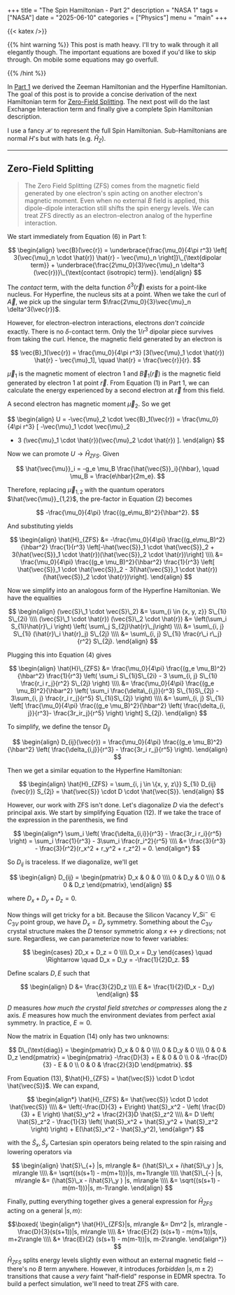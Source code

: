 +++ 
title = "The Spin Hamiltonian - Part 2" 
description = "NASA 1" 
tags = ["NASA"]
date = "2025-06-10" 
categories = ["Physics"] 
menu = "main"
+++

{{< katex />}}

{{% hint warning %}}
This post is math heavy. I'll try to walk through it all elegantly though. The
important equations are boxed if you'd like to skip through. On mobile some
equations may go overfull. 

{{% /hint %}}

In [Part 1](https://dev-undergrad.dev/posts/nasa_derive_1/) we derived the
Zeeman Hamiltonian and the Hyperfine Hamiltonian. The goal of this post is to provide
a concise derivation of the next Hamiltonian term for [Zero-Field
Splitting](https://en.wikipedia.org/wiki/Zero-field_splitting). The next post
will do the last Exchange Interaction term and 
finally give a complete Spin Hamiltonian description.

I use a fancy $\mathscr{H}$ to represent the full Spin Hamiltonian.
Sub-Hamiltonians are normal $H$'s but with hats (e.g. $\hat{H}_Z$). 

---

## Zero-Field Splitting

> The Zero Field Splitting (ZFS) comes from the magnetic field generated by one
> electron's spin acting on another electron's magnetic moment. Even when no
> external $B$ field is applied, this dipole-dipole interaction still shifts the
> spin energy levels. We can treat ZFS directly as an electron-electron analog of the
> hyperfine interaction. 

We start immediately from Equation (6) in Part 1:

$$
\begin{align}
\vec{B}(\vec{r}) = \underbrace{\frac{\mu_0}{4\pi r^3} \left[ 3(\vec{\mu}_n \cdot \hat{r})
\hat{r} - \vec{\mu}_n \right]}\_{\text{dipolar term}} + \underbrace{\frac{2\mu_0}{3}\vec{\mu}_n 
\delta^3 (\vec{r})}\_{\text{contact (isotropic) term}}.
\end{align} 
$$ 

The *contact* term, with the delta function $\delta^3(\vec{r})$ exists for a
point-like nucleus. For Hyperfine, the nucleus sits at a point. When we take the
curl of $\vec{A}$, we pick up the singular term 
$\frac{2\mu_0}{3}\vec{\mu}_n \delta^3(\vec{r})$.

However, for electron-electron interactions, electrons *don't coincide*
exactly. There is no $\delta$-contact term. Only the $1/r^3$ dipolar piece
survives from taking the curl. Hence, the magnetic field generated by an 
electron is 

$$
\vec{B}_1(\vec{r}) = \frac{\mu_0}{4\pi r^3} [3(\vec{\mu}_1 \cdot \hat{r})
\hat{r} - \vec{\mu}_1], \quad \hat{r} = \frac{\vec{r}}{r}. 
$$

$\vec{\mu}_1$ is the magnetic moment of electron 1 and $\vec{B}_1(\vec{r})$ is
the magnetic field generated by electron 1 at point $\vec{r}$. From Equation (1)
in Part 1, we can calculate the energy experienced by a second electron at $\vec{r}$ from this field. 

A second electron has magnetic moment $\vec{\mu}_2$. So we get 

$$ 
\begin{align}
U = -\vec{\mu}_2 \cdot \vec{B}_1(\vec{r}) 
  = \frac{\mu_0}{4\pi r^3} [ -\vec{\mu}_1 \cdot \vec{\mu}_2 
  + 3 (\vec{\mu}_1 \cdot \hat{r})(\vec{\mu}_2 \cdot \hat{r}) ].
\end{align}
$$

Now we can promote $U \rightarrow \hat{H}_{ZFS}$. Given 

$$
\hat{\vec{\mu}}_i = -g_e \mu_B \frac{\hat{\vec{S}}_i}{\hbar}, 
\quad \mu_B = \frac{e\hbar}{2m_e}.
$$

Therefore, replacing $\vec{\mu}_{1,2}$ with the quantum operators 
$\hat{\vec{\mu}}_{1,2}$, the pre-factor in Equation (2) becomes

$$
-\frac{\mu_0}{4\pi} \frac{(g_e\mu_B)^2}{\hbar^2}. 
$$

And substituting yields 
 
$$
\begin{align} 
\hat{H}_{ZFS} &= -\frac{\mu_0}{4\pi} \frac{(g_e\mu_B)^2}{\hbar^2} \frac{1}{r^3}
\left[-\hat{\vec{S}}_1 \cdot \hat{\vec{S}}_2 + 3(\hat{\vec{S}}_1 \cdot
\hat{r})(\hat{\vec{S}}_2 \cdot \hat{r})\right] \\\\ 
&= \frac{\mu_0}{4\pi} \frac{(g_e \mu_B)^2}{\hbar^2} \frac{1}{r^3} \left[
\hat{\vec{S}}_1 \cdot \hat{\vec{S}}_2 - 3(\hat{\vec{S}}_1 \cdot
\hat{r})(\hat{\vec{S}}_2 \cdot \hat{r})\right].
\end{align}
$$

Now we simplify into an analogous form of the Hyperfine Hamiltonian. We have the
equalities 

$$
\begin{align} 
(\vec{S}\_1 \cdot \vec{S}\_2) &= \sum_{i \in {x, y, z}} S\_{1i} S\_{2i} \\\\ 
(\vec{S}\_1 \cdot \hat{r}) (\vec{S}\_2 \cdot \hat{r}) &= \left(\sum_i
S_{1i}\hat{r}\_i \right) \left( \sum\_j S_{2j}\hat{r}\_j\right) \\\\ 
&= \sum\_{i, j} S\_{1i} (\hat{r}\_i \hat{r}_j) S\_{2j} \\\\ 
&= \sum\_{i, j} S\_{1i} \frac{r\_i r\_j}{r^2} S\_{2j}. 
\end{align}
$$

Plugging this into Equation (4) gives 

$$
\begin{align}
\hat{H}\_{ZFS} &= \frac{\mu_0}{4\pi} \frac{(g_e \mu_B)^2}{\hbar^2} \frac{1}{r^3}
\left( \sum_i S\_{1i}S\_{2i} - 3 \sum_{i, j} S\_{1i} \frac{r_i r_j}{r^2} S\_{2j} \right) \\\\
&= \frac{\mu_0}{4\pi} \frac{(g_e \mu_B)^2}{\hbar^2} \left( \sum_i
\frac{\delta\_{i,j}}{r^3} S\_{1i}S\_{2j} - 3\sum_{i, j} \frac{r_i r_j}{r^5} S\_{1i}S\_{2j} \right) \\\\ 
&= \sum\_{i, j} S\_{1i} \left[ \frac{\mu_0}{4\pi} \frac{(g_e \mu_B)^2}{\hbar^2} 
\left( \frac{\delta_{i, j}}{r^3}- \frac{3r_ir_j}{r^5} \right) \right] S_{2j}. 
\end{align}
$$

To simplify, we define the tensor $D_{ij}$

$$
\begin{align}
D_{ij}(\vec{r}) = \frac{\mu_0}{4\pi} \frac{(g_e \mu_B)^2}{\hbar^2} \left(
\frac{\delta_{i,j}}{r^3}  - \frac{3r_i r_j}{r^5} 
\right). 
\end{align} 
$$

Then we get a similar equation to the Hyperfine Hamiltonian: 

$$
\begin{align}
\hat{H}_{ZFS} = \sum_{i, j \in \{x, y, z\}} S_{1i} D_{ij}(\vec{r}) S_{2j} =
\hat{\vec{S}} \cdot D \cdot \hat{\vec{S}}.
\end{align}
$$  


However, our work with ZFS isn't done. Let's diagonalize $D$ via the
defect's principal axis. We start by simplifying Equation (12). If we take the
trace of the expression in the parenthesis, we find 

$$
\begin{align*}
\sum_i \left( \frac{\delta_{i,i}}{r^3} - \frac{3r_i r_i}{r^5} \right)
= \sum_i \frac{1}{r^3} - 3\sum_i \frac{r_i^2}{r^5} \\\\ 
&= \frac{3}{r^3} - \frac{3}{r^2}(r_x^2 + r_y^2 + r_z^2) = 0. 
\end{align*}
$$

So $D_{ij}$ is traceless. If we diagonalize, we'll get 

$$
\begin{align}
D_{ij} = \begin{pmatrix}
D_x & 0 & 0 \\\\ 
0 & D_y & 0 \\\\ 
0 & 0 & D_z
\end{pmatrix}, 
\end{align}
$$

where $D_x + D_y + D_z = 0.$ 

Now things will get tricky for a bit. Because the Silicon Vacancy $V\_{\text{Si}}^- \in C_{3V}$ point group, 
we have $D_x = D_y$ symmetry. Something about the $C_{3V}$ crystal structure
makes the $D$ tensor symmetric along $x \leftrightarrow y$ directions; not sure. Regardless, we
can parameterize now to fewer variables: 

$$
\begin{cases} 
2D_x + D_z = 0 \\\\
D_x = D_y 
\end{cases} \quad \Rightarrow \quad D_x = D_y = -\frac{1}{2}D_z. 
$$

Define scalars $D, E$ such that 

$$
\begin{align} 
D &= \frac{3}{2}D_z \\\\ E &= \frac{1}{2}(D_x - D_y) 
\end{align}
$$

$D$ measures *how much the crystal field stretches or compresses* along the
$z$  axis. $E$ measures how much the environment deviates from perfect axial
symmetry. In practice, $E \simeq 0$. 

Now the matrix in Equation (14) only has two unknowns: 

$$
D\_{\text{diag}} = \begin{pmatrix} 
D_x & 0 & 0 \\\\ 
0 & D_y & 0 \\\\ 
0 & 0 & D_z 
\end{pmatrix} = \begin{pmatrix} 
-\frac{D}{3} + E & 0 & 0 \\ 
0 & -\frac{D}{3} - E & 0 \\ 
0 & 0 & \frac{2}{3}D 
\end{pmatrix}. 
$$


From Equation (13), $\hat{H}_{ZFS} = \hat{\vec{S}} \cdot D \cdot \hat{\vec{S}}$.
We can expand, 

$$
\begin{align*}
\hat{H}_{ZFS} &= \hat{\vec{S}} \cdot D \cdot \hat{\vec{S}} \\\\ 
&= \left(-\frac{D}{3} + E\right) \hat{S}_x^2 - \left( \frac{D}{3} + E \right)
\hat{S}_y^2 + \frac{2}{3}D \hat{S}_z^2 \\\\ 
&= D \left( \hat{S}_z^2 - \frac{1}{3} \left( \hat{S}_x^2 + \hat{S}_y^2 +
\hat{S}_z^2 \right) \right) + E(\hat{S}_x^2 - \hat{S}_y^2), 
\end{align*}
$$

with the $\hat{S}_x, \hat{S}_y$ Cartesian spin operators being related to the
spin raising and lowering operators via 

$$
\begin{align} 
\hat{S}\_{+} |s, m\rangle &= (\hat{S}\_x + i\hat{S}\_y ) |s, m\rangle \\\\ 
&= \sqrt{(s(s+1) - m(m+1))}|s, m+1\rangle \\\\ 
\hat{S}\_{-} |s, m\rangle &= (\hat{S}\_x - i\hat{S}\_y ) |s, m\rangle \\\\ 
&= \sqrt{(s(s+1) - m(m-1))}|s, m-1\rangle. 
\end{align} 
$$

Finally, putting everything together gives a general expression for
$\hat{H}_{ZFS}$ acting on a general $|s, m\rangle$: 

$$\boxed{
\begin{align*} 
\hat{H}\_{ZFS}|s, m\rangle &= Dm^2 |s, m\rangle - \frac{D}{3}(s(s+1))|s, m\rangle \\\\ 
&+ \frac{E}{2} (s(s+1) - m(m+1))|s, m+2\rangle \\\\ 
&+ \frac{E}{2} (s(s+1) - m(m-1))|s, m-2\rangle.
\end{align*}}
$$ 

$\hat{H}_{ZFS}$ splits energy levels slightly even without an external magnetic field -- there's no $B$ term anywhere. However, it introduces *forbidden* $|s, m\pm 2\rangle$ transitions that cause a *very* faint 
"half-field" response in EDMR spectra. To build a perfect simulation, we'll need to treat ZFS with care. 